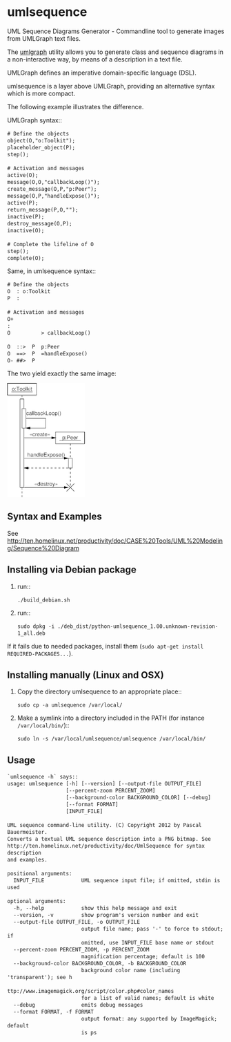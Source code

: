umlsequence
===========

UML Sequence Diagrams Generator - Commandline tool to generate images from UMLGraph text files.

The [umlgraph](http://www.umlgraph.org/ "UMLGraph") utility allows you
to generate class and sequence diagrams in a non-interactive way, by
means of a description in a text file.

UMLGraph defines an imperative domain-specific language (DSL).

umlsequence is a layer above UMLGraph, providing an alternative syntax
which is more compact.

The following example illustrates the difference.

UMLGraph syntax::

    # Define the objects
    object(O,"o:Toolkit");
    placeholder_object(P);
    step();
    
    # Activation and messages
    active(O);
    message(O,O,"callbackLoop()");
    create_message(O,P,"p:Peer");
    message(O,P,"handleExpose()");
    active(P);
    return_message(P,O,"");
    inactive(P);
    destroy_message(O,P);
    inactive(O);
    
    # Complete the lifeline of O
    step();
    complete(O);

Same, in umlsequence syntax::

    # Define the objects
    O  : o:Toolkit
    P  :
    
    # Activation and messages
    O+
    :
    O          > callbackLoop()
    
    O  ::>  P  p:Peer
    O  ==>  P  =handleExpose()
    O- ##>  P

The two yield exactly the same image:

![example](seq-eg.gif "Example")

Syntax and Examples
-------------------

See http://ten.homelinux.net/productivity/doc/CASE%20Tools/UML%20Modeling/Sequence%20Diagram

Installing via Debian package
-----------------------------

 1. run::

        ./build_debian.sh

 1. run::

        sudo dpkg -i ./deb_dist/python-umlsequence_1.00.unknown-revision-1_all.deb

 If it fails due to needed packages, install them (`sudo apt-get install REQUIRED-PACKAGES...`).

Installing manually (Linux and OSX)
-----------------------------------

 1. Copy the directory umlsequence to an appropriate place::

        sudo cp -a umlsequence /var/local/

 1. Make a symlink into a directory included in the PATH (for instance `/var/local/bin/`)::

        sudo ln -s /var/local/umlsequence/umlsequence /var/local/bin/

Usage
-----

    `umlsequence -h` says::
    usage: umlsequence [-h] [--version] [--output-file OUTPUT_FILE]
                       [--percent-zoom PERCENT_ZOOM]
                       [--background-color BACKGROUND_COLOR] [--debug]
                       [--format FORMAT]
                       [INPUT_FILE]
    
    UML sequence command-line utility. (C) Copyright 2012 by Pascal Bauermeister.
    Converts a textual UML sequence description into a PNG bitmap. See
    http://ten.homelinux.net/productivity/doc/UmlSequence for syntax description
    and examples.
    
    positional arguments:
      INPUT_FILE            UML sequence input file; if omitted, stdin is used
    
    optional arguments:
      -h, --help            show this help message and exit
      --version, -v         show program's version number and exit
      --output-file OUTPUT_FILE, -o OUTPUT_FILE
                            output file name; pass '-' to force to stdout; if
                            omitted, use INPUT_FILE base name or stdout
      --percent-zoom PERCENT_ZOOM, -p PERCENT_ZOOM
                            magnification percentage; default is 100
      --background-color BACKGROUND_COLOR, -b BACKGROUND_COLOR
                            background color name (including 'transparent'); see h
                            ttp://www.imagemagick.org/script/color.php#color_names
                            for a list of valid names; default is white
      --debug               emits debug messages
      --format FORMAT, -f FORMAT
                            output format: any supported by ImageMagick; default
                            is ps

